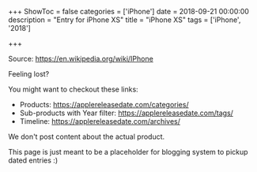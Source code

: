 +++
ShowToc = false
categories = ['iPhone']
date = 2018-09-21 00:00:00
description = "Entry for iPhone XS"
title = "iPhone XS"
tags = ['iPhone', '2018']

+++

Source: https://en.wikipedia.org/wiki/IPhone

Feeling lost?

You might want to checkout these links:
- Products: https://applereleasedate.com/categories/
- Sub-products with Year filter: https://applereleasedate.com/tags/
- Timeline: https://applereleasedate.com/archives/

We don't post content about the actual product. 



This page is just meant to be a placeholder for blogging system to pickup dated entries :)


